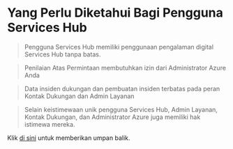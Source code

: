 # <a name="things-to-know-for-a-services-hub-user"></a>Yang Perlu Diketahui Bagi Pengguna Services Hub

> Pengguna Services Hub memiliki penggunaan pengalaman digital Services Hub tanpa batas.

> Penilaian Atas Permintaan membutuhkan izin dari Administrator Azure Anda 

> Data insiden dukungan dan pembuatan insiden terbatas pada peran Kontak Dukungan dan Admin Layanan

> Selain keistimewaan unik pengguna Services Hub, Admin Layanan, Kontak Dukungan, dan Administrator Azure juga memiliki hak istimewa mereka.




Klik <a href="mailto:SHub_Feedback_RC@Microsoft.com?subject=Resource%20Center%20Feedback%3A%20%3CInsert%20feedback%20topic%3E%3E&amp;body=%3C%3Cplease%20submit%20your%20feedback%20with%20enough%20detail%20on%20the%20problem%2C%20reproduction%20steps%20and%20what%20you%20desire%20to%20happen%3E%3E" target="_blank">di sini</a> untuk memberikan umpan balik.
